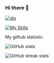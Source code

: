 ### Hi there 👋

[![dis](https://discord.c99.nl/widget/theme-3/723328085662892042.png )](https://discord.com/users/723328085662892042/)

[![My Skills](https://skillicons.dev/icons?i=py,c,cpp,discord)]([https://artembay.tk](https://discord.com/users/723328085662892042/))

My github statistic:

![GitHub stats](https://github-readme-stats.vercel.app/api?username=v1nki&theme=tokyonight&show_icons=true)

![GitHub streak stats](https://github-readme-streak-stats.herokuapp.com/?user=v1nki&theme=tokyonight&show_icons=true)

